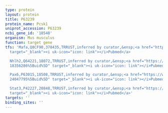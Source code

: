 ```yaml
---
type: protein
layout: protein
title: P63239
protein_name: Pcsk1
uniprot_accession: P63239
ncbi_gene_id: '18548'
organism: Mus musculus
function: target gene
tfs: 'Mafa,Q8CF90,378435,TRRUST,inferred by curator,&ensp;<a href="https://www.ncbi.nlm.nih.gov/pubmed/?term=17149590%5Buid%5D"
  target="_blank"><i uk-icon="icon: link"></i>Pubmed</a>

  Nhlh2,Q64221,18072,TRRUST,inferred by curator,&ensp;<a href="https://www.ncbi.nlm.nih.gov/pubmed/?term=17485352;
  18356286%5Buid%5D" target="_blank"><i uk-icon="icon: link"></i>Pubmed</a>

  Pax6,P63015,18508,TRRUST,inferred by curator,&ensp;<a href="https://www.ncbi.nlm.nih.gov/pubmed/?term=19034419;
  24047795%5Buid%5D" target="_blank"><i uk-icon="icon: link"></i>Pubmed</a>

  Stat3,P42227,20848,TRRUST,inferred by curator,&ensp;<a href="https://www.ncbi.nlm.nih.gov/pubmed/?term=18356286%5Buid%5D"
  target="_blank"><i uk-icon="icon: link"></i>Pubmed</a>'
targets: ''
binding_sites: ''
---
```

